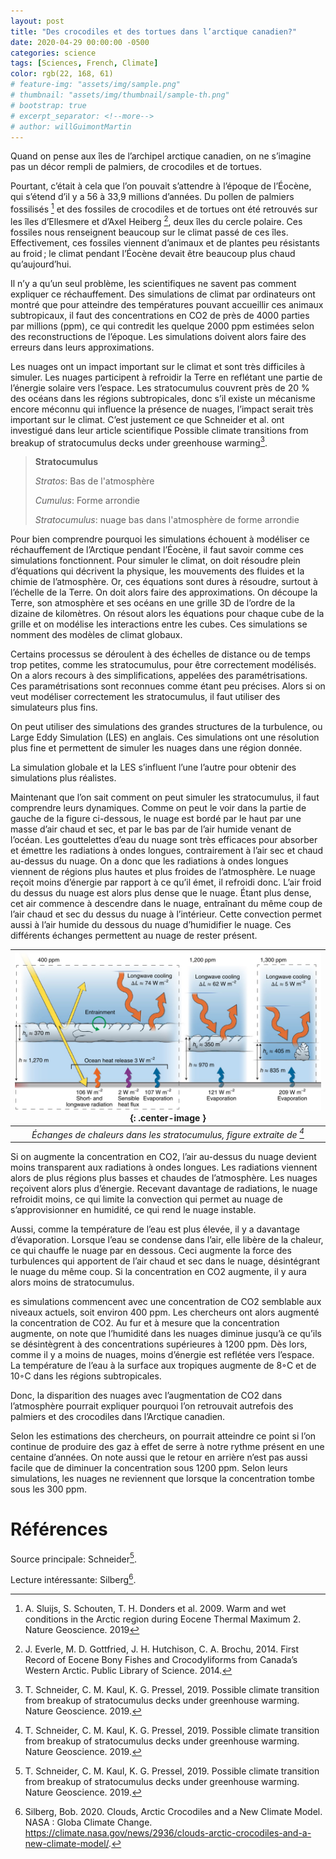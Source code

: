 ```yaml
---
layout: post
title: "Des crocodiles et des tortues dans l’arctique canadien?"
date: 2020-04-29 00:00:00 -0500
categories: science
tags: [Sciences, French, Climate]
color: rgb(22, 168, 61)
# feature-img: "assets/img/sample.png"
# thumbnail: "assets/img/thumbnail/sample-th.png"
# bootstrap: true
# excerpt_separator: <!--more-->
# author: willGuimontMartin
---
```


Quand on pense aux îles de l’archipel arctique canadien, on ne s’imagine pas un décor rempli de palmiers, de crocodiles et de tortues. 

Pourtant, c’était à cela que l’on pouvait s’attendre à l’époque de l’Éocène, qui s’étend d’il y a 56 à 33,9 millions d’années. Du pollen de palmiers fossilisés [^Sluijs] et des fossiles de crocodiles et de tortues ont été retrouvés sur les îles d’Ellesmere et d’Axel Heiberg [^Everle], deux îles du cercle polaire. Ces fossiles nous renseignent beaucoup sur le climat passé de ces îles. Effectivement, ces fossiles viennent d’animaux et de plantes peu résistants au froid ; le climat pendant l’Éocène devait être beaucoup plus chaud qu’aujourd’hui.

Il n’y a qu’un seul problème, les scientifiques ne savent pas comment expliquer ce réchauffement. Des simulations de climat par ordinateurs ont montré que pour atteindre des températures pouvant accueillir ces animaux subtropicaux, il faut des concentrations en CO2 de près de 4000 parties par millions (ppm), ce qui contredit les quelque 2000 ppm estimées selon des reconstructions de l’époque. Les simulations doivent alors faire des erreurs dans leurs approximations. 

Les nuages ont un impact important sur le climat et sont très difficiles à simuler. Les nuages participent à refroidir la Terre en reflétant une partie de l’énergie solaire vers l’espace. Les stratocumulus couvrent près de 20 % des océans dans les régions subtropicales, donc s’il existe un mécanisme encore méconnu qui influence la présence de nuages, l’impact serait très important sur le climat. C’est justement ce que Schneider et al. ont investigué dans leur article scientifique Possible climate transitions from breakup of stratocumulus decks under greenhouse warming[^Schneider].

> **Stratocumulus**
>
> *Stratos*: Bas de l'atmosphère
>
> *Cumulus*: Forme arrondie
>
> *Stratocumulus*: nuage bas dans l'atmosphère de forme arrondie

Pour bien comprendre pourquoi les simulations échouent à modéliser ce réchauffement de l’Arctique pendant l’Éocène, il faut savoir comme ces simulations fonctionnent. Pour simuler le climat, on doit résoudre plein d’équations qui décrivent la physique, les mouvements des fluides et la chimie de l’atmosphère. Or, ces équations sont dures à résoudre, surtout à l’échelle de la Terre. On doit alors faire des approximations. On découpe la Terre, son atmosphère et ses océans en une grille 3D de l’ordre de la dizaine de kilomètres. On résout alors les équations pour chaque cube de la grille et on modélise les interactions entre les cubes. Ces simulations se nomment des modèles de climat globaux. 

Certains processus se déroulent à des échelles de distance ou de temps trop petites, comme les stratocumulus, pour être correctement modélisés. On a alors recours à des simplifications, appelées des paramétrisations. Ces paramétrisations sont reconnues comme étant peu précises. Alors si on veut modéliser correctement les stratocumulus, il faut utiliser des simulateurs plus fins.

On peut utiliser des simulations des grandes structures de la turbulence, ou Large Eddy Simulation (LES) en anglais. Ces simulations ont une résolution plus fine et permettent de simuler les nuages dans une région donnée.

La simulation globale et la LES s’influent l’une l’autre pour obtenir des simulations plus réalistes.

Maintenant que l’on sait comment on peut simuler les stratocumulus, il faut comprendre leurs dynamiques. Comme on peut le voir dans la partie de gauche de la figure ci-dessous, le nuage est bordé par le haut par une masse d’air chaud et sec, et par le bas par de l’air humide venant de l’océan. Les gouttelettes d’eau du nuage sont très efficaces pour absorber et émettre les radiations à ondes longues, contrairement à l’air sec et chaud au-dessus du nuage. On a donc que les radiations à ondes longues viennent de régions plus hautes et plus froides de l’atmosphère. Le nuage reçoit moins d’énergie par rapport à ce qu’il émet, il refroidi donc. L’air froid du dessus du nuage est alors plus dense que le nuage. Étant plus dense, cet air commence à descendre dans le nuage, entraînant du même coup de l’air chaud et sec du dessus du nuage à l’intérieur. Cette convection permet aussi à l’air humide du dessous du nuage d’humidifier le nuage. Ces différents échanges permettent au nuage de rester présent.

| ![Figure](/assets/images/crocodiles_arctique/figure.png){: .center-image }| 
|:--:| 
| *Échanges de chaleurs dans les stratocumulus, figure extraite de [^Schneider]* |


Si on augmente la concentration en CO2, l’air au-dessus du nuage devient moins transparent aux radiations à ondes longues. Les radiations viennent alors de plus régions plus basses et chaudes de l’atmosphère. Les nuages reçoivent alors plus d’énergie. Recevant davantage de radiations, le nuage refroidit moins, ce qui limite la convection qui permet au nuage de s’approvisionner en humidité, ce qui rend le nuage instable. 

Aussi, comme la température de l’eau est plus élevée, il y a davantage d’évaporation. Lorsque l’eau se condense dans l’air, elle libère de la chaleur, ce qui chauffe le nuage par en dessous. Ceci augmente la force des turbulences qui apportent de l’air chaud et sec dans le nuage, désintégrant le nuage du même coup.
Si la concentration en CO2 augmente, il y aura alors moins de stratocumulus.

es simulations commencent avec une concentration de CO2 semblable aux niveaux actuels, soit environ 400 ppm. Les chercheurs ont alors augmenté la concentration de CO2. Au fur et à mesure que la concentration augmente, on note que l’humidité dans les nuages diminue jusqu’à ce qu’ils se désintègrent à des concentrations supérieures à 1200 ppm. Dès lors, comme il y a moins de nuages, moins d’énergie est reflétée vers l’espace. La température de l’eau à la surface aux tropiques augmente de 8◦C et de 10◦C dans les régions subtropicales.

Donc, la disparition des nuages avec l’augmentation de CO2 dans l’atmosphère pourrait expliquer pourquoi l’on retrouvait autrefois des palmiers et des crocodiles dans l’Arctique canadien.

Selon les estimations des chercheurs, on pourrait atteindre ce point si l’on continue de produire des gaz à effet de serre à notre rythme présent en une centaine d’années. On note aussi que le retour en arrière n’est pas aussi facile que de diminuer la concentration sous 1200 ppm. Selon leurs simulations, les nuages ne reviennent que lorsque la concentration tombe sous les 300 ppm.

# Références
Source principale: Schneider[^Schneider].

Lecture intéressante: Silberg[^Silberg].

[^Schneider]: T. Schneider, C. M. Kaul, K. G. Pressel, 2019. Possible climate transition from breakup of stratocumulus decks under greenhouse warming. Nature Geoscience. 2019.
[^Everle]: J. Everle, M. D. Gottfried, J. H. Hutchison, C. A. Brochu, 2014. First Record of Eocene Bony Fishes and Crocodyliforms from Canada’s Western Arctic. Public Library of Science. 2014.
[^Sluijs]: A. Sluijs, S. Schouten, T. H. Donders et al. 2009.  Warm and wet conditions in the Arctic region during Eocene Thermal Maximum 2. Nature Geoscience. 2019
[^Silberg]: Silberg, Bob. 2020. Clouds, Arctic Crocodiles and a New Climate Model. NASA : Globa Climate Change. https://climate.nasa.gov/news/2936/clouds-arctic-crocodiles-and-a-new-climate-model/.